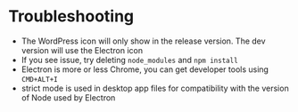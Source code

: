 # Troubleshooting

* The WordPress icon will only show in the release version. The dev version will use the Electron icon
* If you see issue, try deleting `node_modules` and `npm install`
* Electron is more or less Chrome, you can get developer tools using `CMD+ALT+I`
* strict mode is used in desktop app files for compatibility with the version of Node used by Electron
